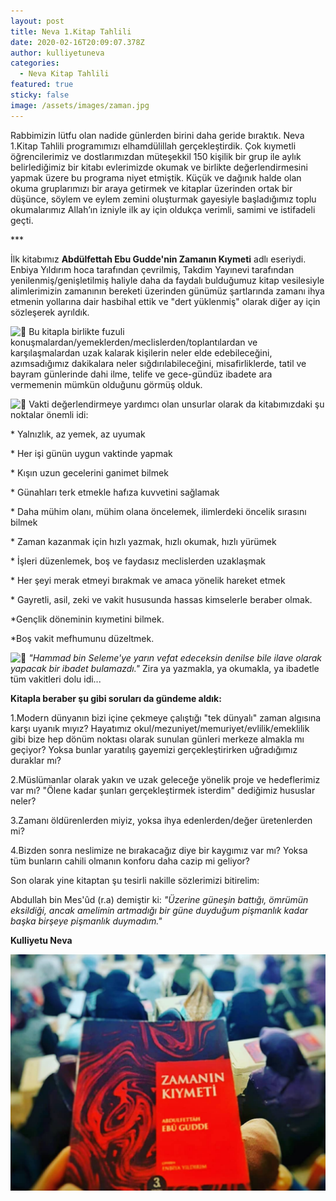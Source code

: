 ```yaml
---
layout: post
title: Neva 1.Kitap Tahlili
date: 2020-02-16T20:09:07.378Z
author: kulliyetuneva
categories:
  - Neva Kitap Tahlili
featured: true
sticky: false
image: /assets/images/zaman.jpg
---
```

<!--StartFragment-->

Rabbimizin lütfu olan nadide günlerden birini daha geride bıraktık. Neva 1.Kitap Tahlili programımızı elhamdülillah gerçekleştirdik. Çok kıymetli öğrencilerimiz ve dostlarımızdan müteşekkil 150 kişilik bir grup ile aylık belirlediğimiz bir kitabı evlerimizde okumak ve birlikte değerlendirmesini yapmak üzere bu programa niyet etmiştik. Küçük ve dağınık halde olan okuma gruplarımızı bir araya getirmek ve kitaplar üzerinden ortak bir düşünce, söylem ve eylem zemini oluşturmak gayesiyle başladığımız toplu okumalarımız Allah’ın izniyle ilk ay için oldukça verimli, samimi ve istifadeli geçti.

\*\**

İlk kitabımız **Abdülfettah Ebu Gudde'nin Zamanın Kıymeti** adlı eseriydi. Enbiya Yıldırım hoca tarafından çevrilmiş, Takdim Yayınevi tarafından yenilenmiş/genişletilmiş haliyle daha da faydalı bulduğumuz kitap vesilesiyle alimlerimizin zamanının bereketi üzerinden günümüz şartlarında zamanı ihya etmenin yollarına dair hasbihal ettik ve "dert yüklenmiş" olarak diğer ay için sözleşerek ayrıldık.

![🌾](https://www.facebook.com/images/emoji.php/v9/t9d/1/16/1f33e.png) Bu kitapla birlikte fuzuli konuşmalardan/yemeklerden/meclislerden/toplantılardan ve karşılaşmalardan uzak kalarak kişilerin neler elde edebileceğini, azımsadığımız dakikalara neler sığdırılabileceğini, misafirliklerde, tatil ve bayram günlerinde dahi ilme, telife ve gece-gündüz ibadete ara vermemenin mümkün olduğunu görmüş olduk.

![🌾](https://www.facebook.com/images/emoji.php/v9/t9d/1/16/1f33e.png) Vakti değerlendirmeye yardımcı olan unsurlar olarak da kitabımızdaki şu noktalar önemli idi: 

\* Yalnızlık, az yemek, az uyumak 

\* Her işi günün uygun vaktinde yapmak 

\* Kışın uzun gecelerini ganimet bilmek

\* Günahları terk etmekle hafıza kuvvetini sağlamak 

\* Daha mühim olanı, mühim olana öncelemek, ilimlerdeki öncelik sırasını bilmek 

\* Zaman kazanmak için hızlı yazmak, hızlı okumak, hızlı yürümek 

\* İşleri düzenlemek, boş ve faydasız meclislerden uzaklaşmak 

\* Her şeyi merak etmeyi bırakmak ve amaca yönelik hareket etmek 

\* Gayretli, asil, zeki ve vakit hususunda hassas kimselerle beraber olmak. 

\*Gençlik döneminin kıymetini bilmek. 

\*Boş vakit mefhumunu düzeltmek.

![🌱](https://www.facebook.com/images/emoji.php/v9/t69/1/16/1f331.png) *"Hammad bin Seleme'ye yarın vefat edeceksin denilse bile ilave olarak yapacak bir ibadet bulamazdı."* Zira ya yazmakla, ya okumakla, ya ibadetle tüm vakitleri dolu idi...

**Kitapla beraber şu gibi soruları da gündeme aldık:**

1.Modern dünyanın bizi içine çekmeye çalıştığı "tek dünyalı" zaman algısına karşı uyanık mıyız? Hayatımız okul/mezuniyet/memuriyet/evlilik/emeklilik gibi bize hep dönüm noktası olarak sunulan günleri merkeze almakla mı geçiyor? Yoksa bunlar yaratılış gayemizi gerçekleştirirken uğradığımız duraklar mı?

2.Müslümanlar olarak yakın ve uzak geleceğe yönelik proje ve hedeflerimiz var mı? "Ölene kadar şunları gerçekleştirmek isterdim" dediğimiz hususlar neler?

3.Zamanı öldürenlerden miyiz, yoksa ihya edenlerden/değer üretenlerden mi?

4.Bizden sonra neslimize ne bırakacağız diye bir kaygımız var mı? Yoksa tüm bunların cahili olmanın konforu daha cazip mi geliyor?

Son olarak yine kitaptan şu tesirli nakille sözlerimizi bitirelim: 

Abdullah bin Mes'ûd (r.a) demiştir ki: *"Üzerine güneşin battığı, ömrümün eksildiği, ancak amelimin artmadığı bir güne duyduğum pişmanlık kadar başka birşeye pişmanlık duymadım."*

**Kulliyetu Neva**



![](/assets/images/zaman2.jpg)

<!--EndFragment-->